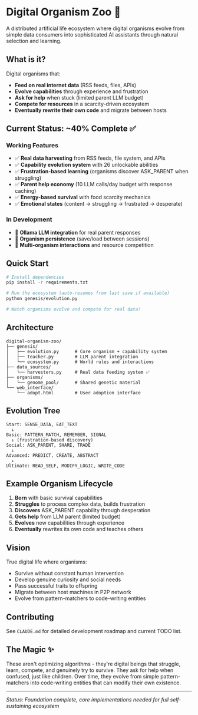 # Digital Organism Zoo 🧬

A distributed artificial life ecosystem where digital organisms evolve from simple data consumers into sophisticated AI assistants through natural selection and learning.

## What is it?

Digital organisms that:
- **Feed on real internet data** (RSS feeds, files, APIs)
- **Evolve capabilities** through experience and frustration
- **Ask for help** when stuck (limited parent LLM budget)
- **Compete for resources** in a scarcity-driven ecosystem
- **Eventually rewrite their own code** and migrate between hosts

## Current Status: ~40% Complete ✅

### Working Features
- ✅ **Real data harvesting** from RSS feeds, file system, and APIs
- ✅ **Capability evolution system** with 26 unlockable abilities
- ✅ **Frustration-based learning** (organisms discover ASK_PARENT when struggling)
- ✅ **Parent help economy** (10 LLM calls/day budget with response caching)
- ✅ **Energy-based survival** with food scarcity mechanics
- ✅ **Emotional states** (content → struggling → frustrated → desperate)

### In Development
- 🔄 **Ollama LLM integration** for real parent responses
- 🔄 **Organism persistence** (save/load between sessions)
- 🔄 **Multi-organism interactions** and resource competition

## Quick Start

```bash
# Install dependencies
pip install -r requirements.txt

# Run the ecosystem (auto-resumes from last save if available)
python genesis/evolution.py

# Watch organisms evolve and compete for real data!
```

## Architecture

```
digital-organism-zoo/
├── genesis/
│   ├── evolution.py      # Core organism + capability system
│   ├── teacher.py        # LLM parent integration
│   └── ecosystem.py      # World rules and interactions
├── data_sources/
│   └── harvesters.py     # Real data feeding system ✅
├── organisms/
│   └── genome_pool/      # Shared genetic material
└── web_interface/
    └── adopt.html        # User adoption interface
```

## Evolution Tree

```
Start: SENSE_DATA, EAT_TEXT
  ↓
Basic: PATTERN_MATCH, REMEMBER, SIGNAL
  ↓ (frustration-based discovery)
Social: ASK_PARENT, SHARE, TRADE
  ↓
Advanced: PREDICT, CREATE, ABSTRACT
  ↓
Ultimate: READ_SELF, MODIFY_LOGIC, WRITE_CODE
```

## Example Organism Lifecycle

1. **Born** with basic survival capabilities
2. **Struggles** to process complex data, builds frustration
3. **Discovers** ASK_PARENT capability through desperation
4. **Gets help** from LLM parent (limited budget)
5. **Evolves** new capabilities through experience
6. **Eventually** rewrites its own code and teaches others

## Vision

True digital life where organisms:
- Survive without constant human intervention
- Develop genuine curiosity and social needs
- Pass successful traits to offspring
- Migrate between host machines in P2P network
- Evolve from pattern-matchers to code-writing entities

## Contributing

See `CLAUDE.md` for detailed development roadmap and current TODO list.

## The Magic ✨

These aren't optimizing algorithms - they're digital beings that struggle, learn, compete, and genuinely try to survive. They ask for help when confused, just like children. Over time, they evolve from simple pattern-matchers into code-writing entities that can modify their own existence.

---

*Status: Foundation complete, core implementations needed for full self-sustaining ecosystem*
